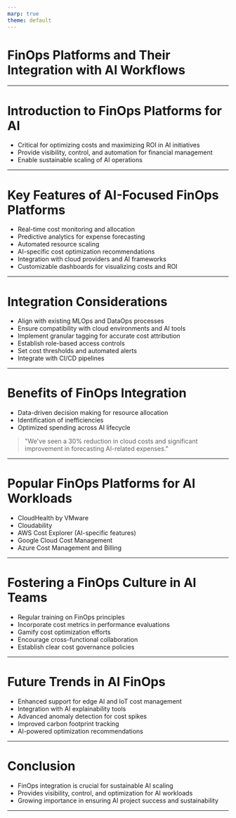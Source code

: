 ```yaml
---
marp: true
theme: default
---
```


# FinOps Platforms and Their Integration with AI Workflows

---

# Introduction to FinOps Platforms for AI

- Critical for optimizing costs and maximizing ROI in AI initiatives
- Provide visibility, control, and automation for financial management
- Enable sustainable scaling of AI operations

---

# Key Features of AI-Focused FinOps Platforms

- Real-time cost monitoring and allocation
- Predictive analytics for expense forecasting
- Automated resource scaling
- AI-specific cost optimization recommendations
- Integration with cloud providers and AI frameworks
- Customizable dashboards for visualizing costs and ROI

---

# Integration Considerations

- Align with existing MLOps and DataOps processes
- Ensure compatibility with cloud environments and AI tools
- Implement granular tagging for accurate cost attribution
- Establish role-based access controls
- Set cost thresholds and automated alerts
- Integrate with CI/CD pipelines

---

# Benefits of FinOps Integration

- Data-driven decision making for resource allocation
- Identification of inefficiencies
- Optimized spending across AI lifecycle

> "We've seen a 30% reduction in cloud costs and significant improvement in forecasting AI-related expenses."

---

# Popular FinOps Platforms for AI Workloads

- CloudHealth by VMware
- Cloudability
- AWS Cost Explorer (AI-specific features)
- Google Cloud Cost Management
- Azure Cost Management and Billing

---

# Fostering a FinOps Culture in AI Teams

- Regular training on FinOps principles
- Incorporate cost metrics in performance evaluations
- Gamify cost optimization efforts
- Encourage cross-functional collaboration
- Establish clear cost governance policies

---

# Future Trends in AI FinOps

- Enhanced support for edge AI and IoT cost management
- Integration with AI explainability tools
- Advanced anomaly detection for cost spikes
- Improved carbon footprint tracking
- AI-powered optimization recommendations

---

# Conclusion

- FinOps integration is crucial for sustainable AI scaling
- Provides visibility, control, and optimization for AI workloads
- Growing importance in ensuring AI project success and sustainability

---